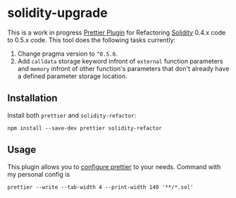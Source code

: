 # solidity-upgrade

This is a work in progress [Prettier Plugin](https://prettier.io/docs/en/plugins.html) for Refactoring [Solidity](https://github.com/ethereum/solidity) 0.4.x code to 0.5.x code.
This tool does the following tasks currently:
1) Change pragma version to `^0.5.0`.
2) Add `calldata` storage keyword infront of `external` function parameters and `memory` infront of other function's parameters that don't already have a defined parameter storage location.

## Installation 

Install both `prettier` and `solidity-refactor`:

```
npm install --save-dev prettier solidity-refactor
```

## Usage

This plugin allows you to [configure prettier](https://prettier.io/docs/en/options.html) to your needs. Command with my personal config is

```
prettier --write --tab-width 4 --print-width 140 '**/*.sol'
```
